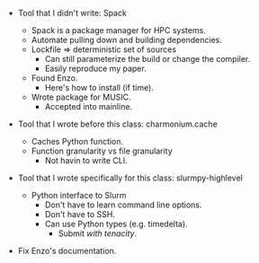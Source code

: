 - Tool that I didn't write: Spack
  - Spack is a package manager for HPC systems.
  - Automate pulling down and building dependencies.
  - Lockfile => deterministic set of sources
    - Can still parameterize the build or change the compiler.
    - Easily reproduce my paper.
  - Found Enzo.
    - Here's how to install (if time).
  - Wrote package for MUSIC.
    - Accepted into mainline.

- Tool that I wrote before this class: charmonium.cache
  - Caches Python function.
  - Function granularity vs file granularity
    - Not havin to write CLI.

- Tool that I wrote specifically for this class: slurmpy-highlevel
  - Python interface to Slurm
    - Don't have to learn command line options.
    - Don't have to SSH.
    - Can use Python types (e.g. timedelta).
      - Submit _with tenacity_.

- Fix Enzo's documentation.
